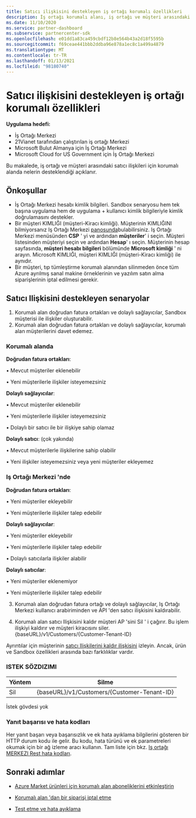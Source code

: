 ```yaml
---
title: Satıcı ilişkisini destekleyen iş ortağı korumalı özellikleri
description: İş ortağı korumalı alanı, iş ortağı ve müşteri arasındaki ilişkileri destekleyebilir
ms.date: 11/10/2020
ms.service: partner-dashboard
ms.subservice: partnercenter-sdk
ms.openlocfilehash: e01dd1a83ca459cbdf12b8e564b43a2d18f5595b
ms.sourcegitcommit: f69ceae441bbb2ddba96e878a1ec8c1a499a4879
ms.translationtype: MT
ms.contentlocale: tr-TR
ms.lasthandoff: 01/13/2021
ms.locfileid: "98180740"
---
```

# <a name="partner-sandbox-capabilities-that-support-reseller-relationship"></a>Satıcı ilişkisini destekleyen iş ortağı korumalı özellikleri

**Uygulama hedefi:**

- İş Ortağı Merkezi
- 21Vianet tarafından çalıştırılan iş ortağı Merkezi
- Microsoft Bulut Almanya için İş Ortağı Merkezi
- Microsoft Cloud for US Government için İş Ortağı Merkezi

Bu makalede, iş ortağı ve müşteri arasındaki satıcı ilişkileri için korumalı alanda nelerin desteklendiği açıklanır. 

## <a name="prerequisites"></a>Önkoşullar

- İş Ortağı Merkezi hesabı kimlik bilgileri. Sandbox senaryosu hem tek başına uygulama hem de uygulama + kullanıcı kimlik bilgileriyle kimlik doğrulamasını destekler.
- Bir müşteri KIMLIĞI (müşteri-Kiracı kimliği). Müşterinin KIMLIĞINI bilmiyorsanız Iş Ortağı Merkezi [panosunda](https://partner.microsoft.com/dashboard/home)bulabilirsiniz. Iş Ortağı Merkezi menüsünden **CSP** ' yi ve ardından **müşteriler**' i seçin. Müşteri listesinden müşteriyi seçin ve ardından **Hesap**' ı seçin. Müşterinin hesap sayfasında, **müşteri hesabı bilgileri** bölümünde **Microsoft kimliği** ' ni arayın. Microsoft KIMLIĞI, müşteri KIMLIĞI (müşteri-Kiracı kimliği) ile aynıdır.
- Bir müşteri, tıp tümleştirme korumalı alanından silinmeden önce tüm Azure ayrılmış sanal makine örneklerinin ve yazılım satın alma siparişlerinin iptal edilmesi gerekir.

## <a name="scenarios-supporting-reseller-relationship"></a>Satıcı Ilişkisini destekleyen senaryolar

1.  Korumalı alan doğrudan fatura ortakları ve dolaylı sağlayıcılar, Sandbox müşterisi ile ilişkiler oluşturabilir. 
2.  Korumalı alan doğrudan fatura ortakları ve dolaylı sağlayıcılar, korumalı alan müşterilerini davet edemez.



### <a name="in-the-sandbox"></a>Korumalı alanda

**Doğrudan fatura ortakları**:

• Mevcut müşteriler eklenebilir

• Yeni müşterilerle ilişkiler isteyemezsiniz

**Dolaylı sağlayıcılar**:

• Mevcut müşteriler eklenebilir

• Yeni müşterilerle ilişkiler isteyemezsiniz

• Dolaylı bir satıcı ile bir ilişkiye sahip olamaz

**Dolaylı satıcı**: (çok yakında)

• Mevcut müşterilerle ilişkilerine sahip olabilir

• Yeni ilişkiler isteyemezsiniz veya yeni müşteriler ekleyemez

### <a name="in-partner-center"></a>Iş Ortağı Merkezi 'nde

**Doğrudan fatura ortakları**:

• Yeni müşteriler ekleyebilir

• Yeni müşterilerle ilişkiler talep edebilir

**Dolaylı sağlayıcılar**:

• Yeni müşteriler ekleyebilir

• Yeni müşterilerle ilişkiler talep edebilir

• Dolaylı satıcılarla ilişkiler alabilir

**Dolaylı satıcılar**:

• Yeni müşteriler eklenemiyor

• Yeni müşterilerle ilişkiler talep edebilir

3. Korumalı alan doğrudan fatura ortağı ve dolaylı sağlayıcılar, Iş Ortağı Merkezi kullanıcı arabiriminden ve API 'den satıcı ilişkisini kaldırabilir.

4. Korumalı alan satıcı Ilişkisini kaldır müşteri AP 'sini Sil ' i çağırır. Bu işlem ilişkiyi kaldırır ve müşteri kiracısını siler. {baseURL}/v1/Customers/{Customer-Tenant-ID}

Ayrıntılar için müşterinin [satıcı Ilişkilerini kaldır ilişkisini](remove-a-reseller-relationship-with-a-customer.md) izleyin. Ancak, ürün ve Sandbox özellikleri arasında bazı farklılıklar vardır.

### <a name="request-syntax"></a>ISTEK SÖZDIZIMI

|**Yöntem**|**Silme**|
|-------------|------------|
|Sil|{baseURL}/v1/Customers/{Customer-Tenant-ID} |

İstek gövdesi yok

### <a name="response-success-and-error-codes"></a>Yanıt başarısı ve hata kodları

Her yanıt başarı veya başarısızlık ve ek hata ayıklama bilgilerini gösteren bir HTTP durum kodu ile gelir. Bu kodu, hata türünü ve ek parametreleri okumak için bir ağ izleme aracı kullanın. Tam liste için bkz. [Iş ortağı MERKEZI Rest hata kodları](https://docs.microsoft.com/partner-center/develop/error-codes).

## <a name="next-steps"></a>Sonraki adımlar

- [Azure Market ürünleri için korumalı alan aboneliklerini etkinleştirin](activate-sandbox-subscription-azure-marketplace-products.md)

- [Korumalı alan 'dan bir siparişi iptal etme](cancel-an-order-from-the-integration-sandbox.md)

- [Test etme ve hata ayıklama](test-and-debug.md) 
